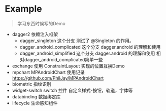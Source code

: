 # Example 

> 学习东西时候写的Demo

- dagger2 依赖注入框架
    - dagger_singleton 这个分支 测试了 @Singleton 的作用。 
    - dagger_android_complicated  这个分支 dagger.android 的理解和使用 
    - dagger_android_simplified 这个分支 dagger.android 的理解和使用 相对dagger_android_complicated简单一些
- exchange 使用 ConstraintLayout 实现的位置互换Demo
- mpchart MPAndroidChart 使用记录 https://github.com/PhilJay/MPAndroidChart
- biometric 指纹识别
- widget-switch switch 控件 自定义样式-按钮，轨道，字体等
- databinding 数据绑定库
- lifecycle 生命感知组件